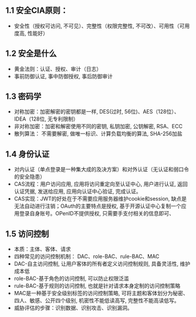 ## 1.1 安全CIA原则：
-  安全性（授权可访问, 不可见）、完整性（权限完整性, 不可改）、可用性（可用度高, 性能好）
## 1.2 安全是什么
-  黄金法则：认证、授权、审计（日志）
-  事前防御认证, 事中防御授权, 事后防御审计
## 1.3 密码学
-  对称加密：加密解密的密钥都是一样, DES(过时, 56位)、AES（128位）、IDEA（128位, 无专利限制）
-  非对称加密：加密和解密使用不同的密钥, 私钥加密, 公钥解密,  RSA、ECC
-  散列算法： 不需要解密, 做唯一标识、计算负载均衡的算法, SHA-256加盐

## 1.4 身份认证
-  对内认证（单点登录是一种集大成的及决方案）和对外认证（无认证和弱口令的安全隐患）
-  CAS流程：用户访问应用, 应用将访问重定向至认证中心, 用户进行认证, 返回认证凭据, 发送给应用, 应用向认证中心验证, 完成认证。
-  CAS实现：JWT的好处在于不需要应用服务器维护cookie和session, 缺点是无法自动进行注销；OAuth的主要特点是授权, 基于开源认证中心复制一个应用登录自身账号。OPenID不提供授权, 只需要手支付相关的信息即可、

## 1.5 访问控制
-  本质：主体、客体、请求
-  四种常见的访问控制机制： DAC、role-BAC、rule-BAC、MAC
-  DAC-自主访问控制, 让用户客体的所有者定义访问控制规则, 具备灵活性, 维护成本低
-  role-BAC-基于角色的访问控制, 可以防止权限泛滥
-  rule-BAC-基于规则的访问控制, 也就是针对请求本身定制的访问控制策略
-  MAC是一种基于安全级别标签的访问控制策略, 可将主题和客体划分为秘密、四人、敏感、公开四个级别, 机密性不能低读高写, 完整性不能高读低写。
-  威胁评估的步骤：识别数据、识别攻击、识别漏洞。